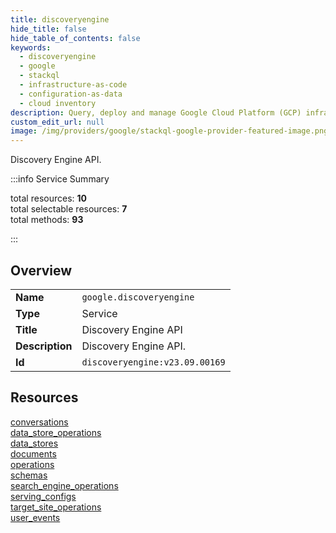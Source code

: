 ```yaml
---
title: discoveryengine
hide_title: false
hide_table_of_contents: false
keywords:
  - discoveryengine
  - google
  - stackql
  - infrastructure-as-code
  - configuration-as-data
  - cloud inventory
description: Query, deploy and manage Google Cloud Platform (GCP) infrastructure and resources using SQL
custom_edit_url: null
image: /img/providers/google/stackql-google-provider-featured-image.png
---
```

Discovery Engine API.  
    
:::info Service Summary

<div class="row">
<div class="providerDocColumn">
<span>total resources:&nbsp;<b>10</b></span><br />
<span>total selectable resources:&nbsp;<b>7</b></span><br />
<span>total methods:&nbsp;<b>93</b></span><br />
</div>
</div>

:::

## Overview
<table><tbody>
<tr><td><b>Name</b></td><td><code>google.discoveryengine</code></td></tr>
<tr><td><b>Type</b></td><td>Service</td></tr>
<tr><td><b>Title</b></td><td>Discovery Engine API</td></tr>
<tr><td><b>Description</b></td><td>Discovery Engine API.</td></tr>
<tr><td><b>Id</b></td><td><code>discoveryengine:v23.09.00169</code></td></tr>
</tbody></table>

## Resources
<div class="row">
<div class="providerDocColumn">
<a href="/providers/google/discoveryengine/conversations/">conversations</a><br />
<a href="/providers/google/discoveryengine/data_store_operations/">data_store_operations</a><br />
<a href="/providers/google/discoveryengine/data_stores/">data_stores</a><br />
<a href="/providers/google/discoveryengine/documents/">documents</a><br />
<a href="/providers/google/discoveryengine/operations/">operations</a><br />
</div>
<div class="providerDocColumn">
<a href="/providers/google/discoveryengine/schemas/">schemas</a><br />
<a href="/providers/google/discoveryengine/search_engine_operations/">search_engine_operations</a><br />
<a href="/providers/google/discoveryengine/serving_configs/">serving_configs</a><br />
<a href="/providers/google/discoveryengine/target_site_operations/">target_site_operations</a><br />
<a href="/providers/google/discoveryengine/user_events/">user_events</a><br />
</div>
</div>
